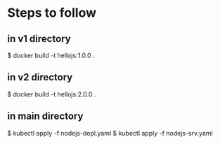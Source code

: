 # Steps to follow

## in v1 directory
$ docker build -t hellojs:1.0.0 . 
## in v2 directory
$ docker build -t hellojs:2.0.0 . 

## in main directory
$ kubectl apply -f  nodejs-depl.yaml
$ kubectl apply -f  nodejs-srv.yaml
